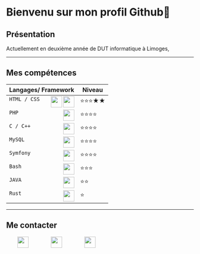 # Bienvenu sur mon profil Github👋

## Présentation 
Actuellement en deuxième année de DUT informatique à Limoges,

***
## Mes compétences
|Langages/ Framework                |Niveau                       |
|-----------------------------------|-----------------------------|
|`HTML / CSS`<img align="right" height="30px" src="https://github.com/manon-deleest/Vrac/blob/master/profil/css.png"><img align="right" height="30px" src="https://github.com/manon-deleest/Vrac/blob/master/profil/html-5.png">              	|⭐⭐⭐★★          	       |
|`PHP` <img align="right" height="30px" src="https://github.com/manon-deleest/Vrac/blob/master/profil/1200px-PHP-logo.svg.png">         		|⭐⭐⭐⭐       		|
|`C / C++`  <img align="right" height="30px" src="https://github.com/manon-deleest/Vrac/blob/master/profil/c.png">          		|⭐⭐⭐⭐            		|
|`MySQL` <img align="right" height="30px" src="https://github.com/manon-deleest/Vrac/blob/master/profil/mysql.png">             		|⭐⭐⭐⭐            		|
|`Symfony` <img align="right" height="30px" src="https://cdn.jsdelivr.net/npm/simple-icons@3.13.0/icons/symfony.svg">              	|⭐⭐⭐⭐            		|
|`Bash` <img align="right" height="30px" src="https://github.com/manon-deleest/Vrac/blob/master/profil/gnu-bash.png">              		|⭐⭐⭐            		|
|`JAVA` <img align="right" height="30px" src="https://github.com/manon-deleest/Vrac/blob/master/profil/java.png">            		|⭐⭐            		|
|`Rust` <img align="right" height="30px" src="https://github.com/manon-deleest/Vrac/blob/master/profil/rust.jpg">              		|⭐             		|
           

***
## Me contacter
  <div>
    <a href="https://www.linkedin.com/in/manon-deleest/"><img align="left" height="30px" src="https://github.com/manon-deleest/Vrac/blob/master/profil/linkedin.png" hspace="30"/</a>
    <a href="mailto:deleest.manon@gmail.com"><img align="left" height="30px" src="https://github.com/manon-deleest/Vrac/blob/master/profil/gmail.png" hspace="30"/</a>
    <a href="MANON DELEEST.pdf"><img height="30px" src="https://github.com/manon-deleest/Vrac/blob/master/profil/cv.png" hspace="30"/</a>
  </div>






<!--
**manon-deleest/manon-deleest** is a ✨ _special_ ✨ repository because its `README.md` (this file) appears on your GitHub profile.

Here are some ideas to get you started:

- 🔭 I’m currently working on ...
- 🌱 I’m currently learning ...
- 👯 I’m looking to collaborate on ...
- 🤔 I’m looking for help with ...
- 💬 Ask me about ...
- 📫 How to reach me: ...
- 😄 Pronouns: ...
- ⚡ Fun fact: ...
-->
